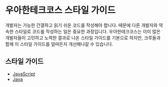 # 우아한테크코스 스타일 가이드

개발자는 가능한 간결하고 읽기 쉬운 코드를 작성해야 합니다. 때문에 다른 개발자와 약속한 스타일로 코드를 작성하는 일은 중요한 과정입니다. 우아한테크코스는 이미 많은 개발자들이 고민하고 노력한 결과로 나온 스타일 가이드를 기본으로 하지만, 크루들과 함께 이 스타일 가이드를 얼마든지 개선해나갈 수 있습니다.

## 스타일 가이드

- [JavaScript](./javascript)
- [Java](./java)
